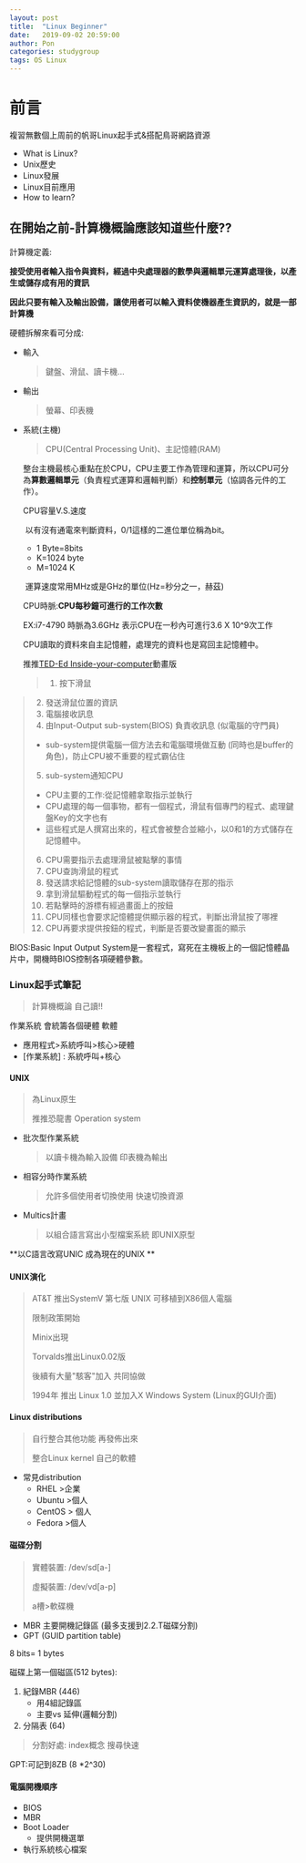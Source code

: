 ```yaml
---
layout: post
title:  "Linux Beginner"
date:   2019-09-02 20:59:00
author: Pon
categories: studygroup
tags: OS Linux
---
```




# 前言

複習無數個上周前的帆哥Linux起手式&搭配鳥哥網路資源

- What is Linux?
- Unix歷史
- Linux發展
- Linux目前應用
- How to learn?



## 在開始之前-計算機概論應該知道些什麼??

計算機定義:

**接受使用者輸入指令與資料，經過中央處理器的數學與邏輯單元運算處理後，以產生或儲存成有用的資訊**

**因此只要有輸入及輸出設備，讓使用者可以輸入資料使機器產生資訊的，就是一部計算機**

硬體拆解來看可分成:

- 輸入

  > 鍵盤、滑鼠、讀卡機...

- 輸出

  > 螢幕、印表機

- 系統(主機)

  > CPU(Central Processing Unit)、主記憶體(RAM)

  整台主機最核心重點在於CPU，CPU主要工作為管理和運算，所以CPU可分為**算數邏輯單元**（負責程式運算和邏輯判斷）和**控制單元**（協調各元件的工作）。

  CPU容量V.S.速度

  ​	以有沒有通電來判斷資料，0/1這樣的二進位單位稱為bit。

  - 1 Byte=8bits
  - K=1024 byte
  - M=1024 K

  

  ​	運算速度常用MHz或是GHz的單位(Hz=秒分之一，赫茲)

  CPU時脈:**CPU每秒鐘可進行的工作次數**

  EX:i7-4790 時脈為3.6GHz 表示CPU在一秒內可進行3.6 X 10^9次工作

  

  CPU讀取的資料來自主記憶體，處理完的資料也是寫回主記憶體中。

  推推[TED-Ed Inside-your-computer](<https://www.youtube.com/watch?v=AkFi90lZmXA>)動畫版

  > 1. 按下滑鼠
> 2. 發送滑鼠位置的資訊
  > 3. 電腦接收訊息
  > 4. 由Input-Output sub-system(BIOS) 負責收訊息 (似電腦的守門員)
  >
  > * sub-system提供電腦一個方法去和電腦環境做互動 (同時也是buffer的角色)，防止CPU被不重要的程式霸佔住
  >
  > 5. sub-system通知CPU
  >
  > - CPU主要的工作:從記憶體拿取指示並執行
  > - CPU處理的每一個事物，都有一個程式，滑鼠有個專門的程式、處理鍵盤Key的文字也有
  > - 這些程式是人撰寫出來的，程式會被整合並縮小，以0和1的方式儲存在記憶體中。
  >
  > 6. CPU需要指示去處理滑鼠被點擊的事情
  > 7. CPU查詢滑鼠的程式
  > 8. 發送請求給記憶體的sub-system讀取儲存在那的指示
  > 9. 拿到滑鼠驅動程式的每一個指示並執行
  > 10. 若點擊時的游標有經過畫面上的按鈕
  > 11. CPU同樣也會要求記憶體提供顯示器的程式，判斷出滑鼠按了哪裡
  > 12. CPU再要求提供按鈕的程式，判斷是否要改變畫面的顯示

   BIOS:Basic Input Output System是一套程式，寫死在主機板上的一個記憶體晶片中，開機時BIOS控制各項硬體參數。

  

### Linux起手式筆記

> 計算機概論 自己讀!!

作業系統 會統籌各個硬體 軟體 

- 應用程式>系統呼叫>核心>硬體
- [作業系統] : 系統呼叫+核心

#### UNIX

> 為Linux原生
>
> 推推恐龍書 Operation system

- 批次型作業系統

  > 以讀卡機為輸入設備 印表機為輸出

- 相容分時作業系統

  > 允許多個使用者切換使用 快速切換資源

- Multics計畫

  > 以組合語言寫出小型檔案系統 即UNIX原型

**以C語言改寫UNIC 成為現在的UNIX **



#### UNIX演化

> AT&T 推出SystemV 第七版 UNIX 可移植到X86個人電腦
>
> 限制政策開始
>
> Minix出現 
>
> Torvalds推出Linux0.02版
>
> 後續有大量"駭客"加入 共同協做
>
> 1994年 推出 Linux 1.0  並加入X Windows System (Linux的GUI介面)

#### Linux distributions

> 自行整合其他功能 再發佈出來
>
> 整合Linux kernel 自己的軟體

- 常見distribution
  - RHEL >企業
  - Ubuntu >個人
  - CentOS > 個人
  - Fedora >個人

#### 磁碟分割

> 實體裝置: /dev/sd[a-]
>
> 虛擬裝置: /dev/vd[a-p]
>
> a槽>軟碟機

- MBR 主要開機記錄區 (最多支援到2.2.T磁碟分割)
- GPT (GUID partition table)



8 bits= 1 bytes

磁碟上第一個磁區(512 bytes):

1. 紀錄MBR (446)
   - 用4組記錄區
   - 主要vs 延伸(邏輯分割)
2. 分隔表 (64)

> 分割好處: index概念 搜尋快速



GPT:可記到8ZB (8 *2^30)



#### 電腦開機順序

- BIOS
- MBR
- Boot Loader
  - 提供開機選單
- 執行系統核心檔案



